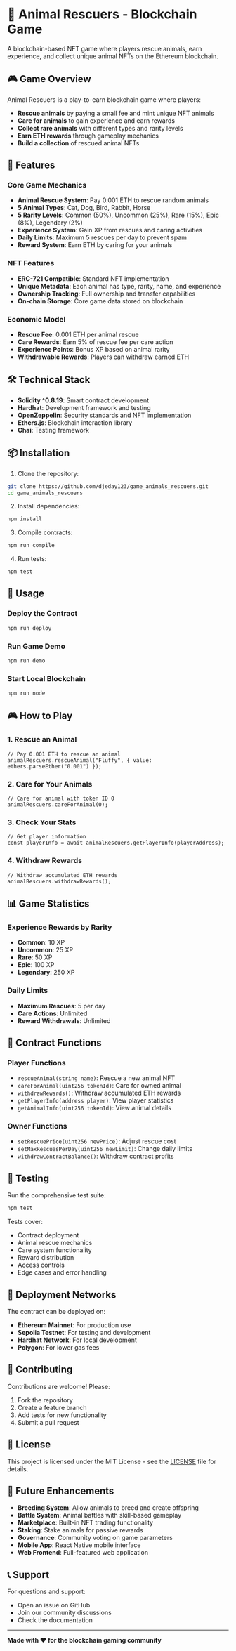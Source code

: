 # 🐾 Animal Rescuers - Blockchain Game

A blockchain-based NFT game where players rescue animals, earn experience, and collect unique animal NFTs on the Ethereum blockchain.

## 🎮 Game Overview

Animal Rescuers is a play-to-earn blockchain game where players:
- **Rescue animals** by paying a small fee and mint unique NFT animals
- **Care for animals** to gain experience and earn rewards
- **Collect rare animals** with different types and rarity levels
- **Earn ETH rewards** through gameplay mechanics
- **Build a collection** of rescued animal NFTs

## 🚀 Features

### Core Game Mechanics
- **Animal Rescue System**: Pay 0.001 ETH to rescue random animals
- **5 Animal Types**: Cat, Dog, Bird, Rabbit, Horse
- **5 Rarity Levels**: Common (50%), Uncommon (25%), Rare (15%), Epic (8%), Legendary (2%)
- **Experience System**: Gain XP from rescues and caring activities
- **Daily Limits**: Maximum 5 rescues per day to prevent spam
- **Reward System**: Earn ETH by caring for your animals

### NFT Features
- **ERC-721 Compatible**: Standard NFT implementation
- **Unique Metadata**: Each animal has type, rarity, name, and experience
- **Ownership Tracking**: Full ownership and transfer capabilities
- **On-chain Storage**: Core game data stored on blockchain

### Economic Model
- **Rescue Fee**: 0.001 ETH per animal rescue
- **Care Rewards**: Earn 5% of rescue fee per care action
- **Experience Points**: Bonus XP based on animal rarity
- **Withdrawable Rewards**: Players can withdraw earned ETH

## 🛠 Technical Stack

- **Solidity ^0.8.19**: Smart contract development
- **Hardhat**: Development framework and testing
- **OpenZeppelin**: Security standards and NFT implementation
- **Ethers.js**: Blockchain interaction library
- **Chai**: Testing framework

## 📦 Installation

1. Clone the repository:
```bash
git clone https://github.com/djeday123/game_animals_rescuers.git
cd game_animals_rescuers
```

2. Install dependencies:
```bash
npm install
```

3. Compile contracts:
```bash
npm run compile
```

4. Run tests:
```bash
npm test
```

## 🎯 Usage

### Deploy the Contract
```bash
npm run deploy
```

### Run Game Demo
```bash
npm run demo
```

### Start Local Blockchain
```bash
npm run node
```

## 🎮 How to Play

### 1. Rescue an Animal
```solidity
// Pay 0.001 ETH to rescue an animal
animalRescuers.rescueAnimal("Fluffy", { value: ethers.parseEther("0.001") });
```

### 2. Care for Your Animals
```solidity
// Care for animal with token ID 0
animalRescuers.careForAnimal(0);
```

### 3. Check Your Stats
```solidity
// Get player information
const playerInfo = await animalRescuers.getPlayerInfo(playerAddress);
```

### 4. Withdraw Rewards
```solidity
// Withdraw accumulated ETH rewards
animalRescuers.withdrawRewards();
```

## 📊 Game Statistics

### Experience Rewards by Rarity
- **Common**: 10 XP
- **Uncommon**: 25 XP  
- **Rare**: 50 XP
- **Epic**: 100 XP
- **Legendary**: 250 XP

### Daily Limits
- **Maximum Rescues**: 5 per day
- **Care Actions**: Unlimited
- **Reward Withdrawals**: Unlimited

## 🔧 Contract Functions

### Player Functions
- `rescueAnimal(string name)`: Rescue a new animal NFT
- `careForAnimal(uint256 tokenId)`: Care for owned animal
- `withdrawRewards()`: Withdraw accumulated ETH rewards
- `getPlayerInfo(address player)`: View player statistics
- `getAnimalInfo(uint256 tokenId)`: View animal details

### Owner Functions
- `setRescuePrice(uint256 newPrice)`: Adjust rescue cost
- `setMaxRescuesPerDay(uint256 newLimit)`: Change daily limits
- `withdrawContractBalance()`: Withdraw contract profits

## 🧪 Testing

Run the comprehensive test suite:
```bash
npm test
```

Tests cover:
- Contract deployment
- Animal rescue mechanics
- Care system functionality
- Reward distribution
- Access controls
- Edge cases and error handling

## 🚀 Deployment Networks

The contract can be deployed on:
- **Ethereum Mainnet**: For production use
- **Sepolia Testnet**: For testing and development
- **Hardhat Network**: For local development
- **Polygon**: For lower gas fees

## 🤝 Contributing

Contributions are welcome! Please:
1. Fork the repository
2. Create a feature branch
3. Add tests for new functionality
4. Submit a pull request

## 📄 License

This project is licensed under the MIT License - see the [LICENSE](LICENSE) file for details.

## 🎨 Future Enhancements

- **Breeding System**: Allow animals to breed and create offspring
- **Battle System**: Animal battles with skill-based gameplay
- **Marketplace**: Built-in NFT trading functionality
- **Staking**: Stake animals for passive rewards
- **Governance**: Community voting on game parameters
- **Mobile App**: React Native mobile interface
- **Web Frontend**: Full-featured web application

## 📞 Support

For questions and support:
- Open an issue on GitHub
- Join our community discussions
- Check the documentation

---

**Made with ❤️ for the blockchain gaming community**
